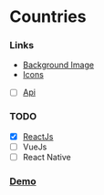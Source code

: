 # Countries
### Links
- [Background Image](https://www.psdgraphics.com/backgrounds/world-map-background/)
- [Icons](https://flaticon.com)
- [ ] [Api](https://restcountries.eu/)

### TODO
- [x] [ReactJs](https://github.com/ilyasbat/Countries-with-ReactJs)
- [ ] VueJs
- [ ] React Native

### [Demo](https://countries-html-css.vercel.app/)

